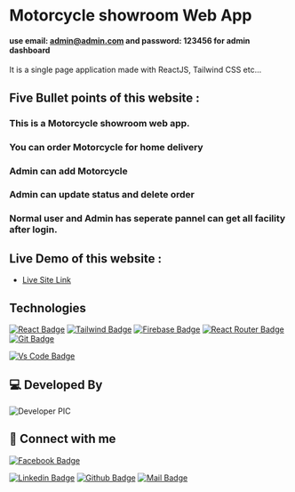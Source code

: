 # Motorcycle showroom Web App

#### use email: admin@admin.com and password: 123456 for admin dashboard

It is a single page application made with ReactJS, Tailwind CSS etc...

## Five Bullet points of this website :
### This is a Motorcycle showroom web app.
### You can order Motorcycle for home delivery
### Admin can add Motorcycle
### Admin can update status and delete order
### Normal user and Admin has seperate pannel can get all facility after login.

## Live Demo of this website :

- [Live Site Link](https://bike-showroom-b29e0.web.app/)

## Technologies

[![React Badge](https://img.shields.io/badge/React-20232A?style=for-the-badge&logo=react&logoColor=61DAFB)]()
[![Tailwind Badge](https://img.shields.io/badge/Tailwind_CSS-38B2AC?style=for-the-badge&logo=tailwind-css&logoColor=white)]()
[![Firebase Badge](https://img.shields.io/badge/Firebase-FFCB2B?style=for-the-badge&logo=firebase&logoColor=white)]()
[![React Router Badge](https://img.shields.io/badge/React_Router-CA4245?style=for-the-badge&logo=react-router&logoColor=white)]()
[![Git Badge](https://img.shields.io/badge/git-f34f29?style=for-the-badge&logo=git&logoColor=white)]()
<!-- [![Yarn Badge](https://img.shields.io/badge/yarn-0078D6?style=for-the-badge&logo=yarn&logoColor=white)]() -->
<!-- [![Vercel Badge](https://img.shields.io/badge/vercel-000?style=for-the-badge&logo=vercel&logoColor=white)]() -->
[![Vs Code Badge](https://img.shields.io/badge/Visual_Studio_Code-0078D6?style=for-the-badge&logo=visualstudiocode&logoColor=white)]()

## 💻 Developed By

![Developer PIC](https://avatars.githubusercontent.com/u/71543024?v=4)

## 🚀 Connect with me

[![Facebook Badge](https://img.shields.io/badge/Facebook-1877F2?style=for-the-badge&logo=facebook&logoColor=white)](https://www.facebook.com/dipusultan.joy.1/)

[![Linkedin Badge](https://img.shields.io/badge/LinkedIn-0077B5?style=for-the-badge&logo=linkedin&logoColor=white)]()
[![Github Badge](https://img.shields.io/badge/GitHub-100000?style=for-the-badge&logo=github&logoColor=white)](https://github.com/Dipu9094)
[![Mail Badge](https://img.shields.io/badge/Gmail-D14836?style=for-the-badge&logo=gmail&logoColor=white)](mailto:dipusultan090@gmail.com)


